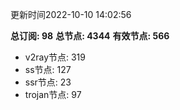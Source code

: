 更新时间2022-10-10 14:02:56

**总订阅: 98**
**总节点: 4344**
**有效节点: 566**
- v2ray节点: 319
- ss节点: 127
- ssr节点: 23
- trojan节点: 97

